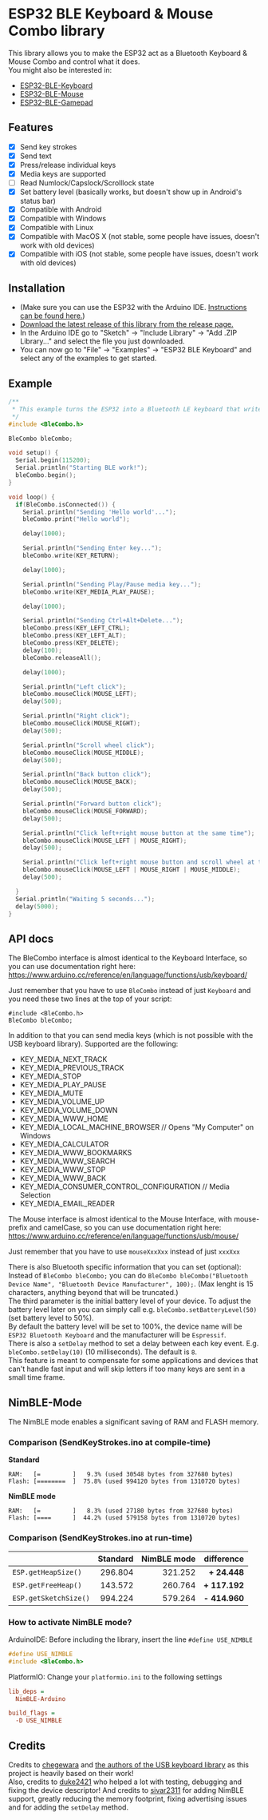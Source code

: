 # ESP32 BLE Keyboard & Mouse Combo library

This library allows you to make the ESP32 act as a Bluetooth Keyboard & Mouse Combo and control what it does.  
You might also be interested in:
- [ESP32-BLE-Keyboard](https://github.com/T-vK/ESP32-BLE-Keyboard)
- [ESP32-BLE-Mouse](https://github.com/T-vK/ESP32-BLE-Mouse)
- [ESP32-BLE-Gamepad](https://github.com/lemmingDev/ESP32-BLE-Gamepad)


## Features

 - [x] Send key strokes
 - [x] Send text
 - [x] Press/release individual keys
 - [x] Media keys are supported
 - [ ] Read Numlock/Capslock/Scrolllock state
 - [x] Set battery level (basically works, but doesn't show up in Android's status bar)
 - [x] Compatible with Android
 - [x] Compatible with Windows
 - [x] Compatible with Linux
 - [x] Compatible with MacOS X (not stable, some people have issues, doesn't work with old devices)
 - [x] Compatible with iOS (not stable, some people have issues, doesn't work with old devices)

## Installation
- (Make sure you can use the ESP32 with the Arduino IDE. [Instructions can be found here.](https://github.com/espressif/arduino-esp32#installation-instructions))
- [Download the latest release of this library from the release page.](https://github.com/T-vK/ESP32-BLE-Keyboard/releases)
- In the Arduino IDE go to "Sketch" -> "Include Library" -> "Add .ZIP Library..." and select the file you just downloaded.
- You can now go to "File" -> "Examples" -> "ESP32 BLE Keyboard" and select any of the examples to get started.

## Example

``` C++
/**
 * This example turns the ESP32 into a Bluetooth LE keyboard that writes the words, presses Enter, presses a media key and then Ctrl+Alt+Delete
 */
#include <BleCombo.h>

BleCombo bleCombo;

void setup() {
  Serial.begin(115200);
  Serial.println("Starting BLE work!");
  bleCombo.begin();
}

void loop() {
  if(BleCombo.isConnected()) {
    Serial.println("Sending 'Hello world'...");
    bleCombo.print("Hello world");

    delay(1000);

    Serial.println("Sending Enter key...");
    bleCombo.write(KEY_RETURN);

    delay(1000);

    Serial.println("Sending Play/Pause media key...");
    bleCombo.write(KEY_MEDIA_PLAY_PAUSE);

    delay(1000);

    Serial.println("Sending Ctrl+Alt+Delete...");
    bleCombo.press(KEY_LEFT_CTRL);
    bleCombo.press(KEY_LEFT_ALT);
    bleCombo.press(KEY_DELETE);
    delay(100);
    bleCombo.releaseAll();

    delay(1000);

    Serial.println("Left click");
    bleCombo.mouseClick(MOUSE_LEFT);
    delay(500);

    Serial.println("Right click");
    bleCombo.mouseClick(MOUSE_RIGHT);
    delay(500);

    Serial.println("Scroll wheel click");
    bleCombo.mouseClick(MOUSE_MIDDLE);
    delay(500);

    Serial.println("Back button click");
    bleCombo.mouseClick(MOUSE_BACK);
    delay(500);

    Serial.println("Forward button click");
    bleCombo.mouseClick(MOUSE_FORWARD);
    delay(500);

    Serial.println("Click left+right mouse button at the same time");
    bleCombo.mouseClick(MOUSE_LEFT | MOUSE_RIGHT);
    delay(500);

    Serial.println("Click left+right mouse button and scroll wheel at the same time");
    bleCombo.mouseClick(MOUSE_LEFT | MOUSE_RIGHT | MOUSE_MIDDLE);
    delay(500);

  }
  Serial.println("Waiting 5 seconds...");
  delay(5000);
}
```

## API docs
The BleCombo interface is almost identical to the Keyboard Interface, so you can use documentation right here:
https://www.arduino.cc/reference/en/language/functions/usb/keyboard/

Just remember that you have to use `BleCombo` instead of just `Keyboard` and you need these two lines at the top of your script:
```
#include <BleCombo.h>
BleCombo bleCombo;
```

In addition to that you can send media keys (which is not possible with the USB keyboard library). Supported are the following:
- KEY_MEDIA_NEXT_TRACK
- KEY_MEDIA_PREVIOUS_TRACK
- KEY_MEDIA_STOP
- KEY_MEDIA_PLAY_PAUSE
- KEY_MEDIA_MUTE
- KEY_MEDIA_VOLUME_UP
- KEY_MEDIA_VOLUME_DOWN
- KEY_MEDIA_WWW_HOME
- KEY_MEDIA_LOCAL_MACHINE_BROWSER // Opens "My Computer" on Windows
- KEY_MEDIA_CALCULATOR
- KEY_MEDIA_WWW_BOOKMARKS
- KEY_MEDIA_WWW_SEARCH
- KEY_MEDIA_WWW_STOP
- KEY_MEDIA_WWW_BACK
- KEY_MEDIA_CONSUMER_CONTROL_CONFIGURATION // Media Selection
- KEY_MEDIA_EMAIL_READER

The Mouse interface is almost identical to the Mouse Interface, with mouse- prefix and camelCase, so you can use documentation right here:
https://www.arduino.cc/reference/en/language/functions/usb/mouse/

Just remember that you have to use `mouseXxxXxx` instead of just `xxxXxx`

There is also Bluetooth specific information that you can set (optional):
Instead of `BleCombo bleCombo;` you can do `BleCombo bleCombo("Bluetooth Device Name", "Bluetooth Device Manufacturer", 100);`. (Max lenght is 15 characters, anything beyond that will be truncated.)  
The third parameter is the initial battery level of your device. To adjust the battery level later on you can simply call e.g.  `bleCombo.setBatteryLevel(50)` (set battery level to 50%).  
By default the battery level will be set to 100%, the device name will be `ESP32 Bluetooth Keyboard` and the manufacturer will be `Espressif`.  
There is also a `setDelay` method to set a delay between each key event. E.g. `bleCombo.setDelay(10)` (10 milliseconds). The default is `8`.  
This feature is meant to compensate for some applications and devices that can't handle fast input and will skip letters if too many keys are sent in a small time frame.  

## NimBLE-Mode
The NimBLE mode enables a significant saving of RAM and FLASH memory.

### Comparison (SendKeyStrokes.ino at compile-time)

**Standard**
```
RAM:   [=         ]   9.3% (used 30548 bytes from 327680 bytes)
Flash: [========  ]  75.8% (used 994120 bytes from 1310720 bytes)
```

**NimBLE mode**
```
RAM:   [=         ]   8.3% (used 27180 bytes from 327680 bytes)
Flash: [====      ]  44.2% (used 579158 bytes from 1310720 bytes)
```

### Comparison (SendKeyStrokes.ino at run-time)

|   | Standard | NimBLE mode | difference
|---|--:|--:|--:|
| `ESP.getHeapSize()`   | 296.804 | 321.252 | **+ 24.448**  |
| `ESP.getFreeHeap()`   | 143.572 | 260.764 | **+ 117.192** |
| `ESP.getSketchSize()` | 994.224 | 579.264 | **- 414.960** |

### How to activate NimBLE mode?

ArduinoIDE: Before including the library, insert the line `#define USE_NIMBLE`
```C++
#define USE_NIMBLE
#include <BleCombo.h>
```

PlatformIO: Change your `platformio.ini` to the following settings
```ini
lib_deps = 
  NimBLE-Arduino

build_flags = 
  -D USE_NIMBLE
```

## Credits

Credits to [chegewara](https://github.com/chegewara) and [the authors of the USB keyboard library](https://github.com/arduino-libraries/Keyboard/) as this project is heavily based on their work!  
Also, credits to [duke2421](https://github.com/T-vK/ESP32-BLE-Keyboard/issues/1) who helped a lot with testing, debugging and fixing the device descriptor!
And credits to [sivar2311](https://github.com/sivar2311) for adding NimBLE support, greatly reducing the memory footprint, fixing advertising issues and for adding the `setDelay` method.
